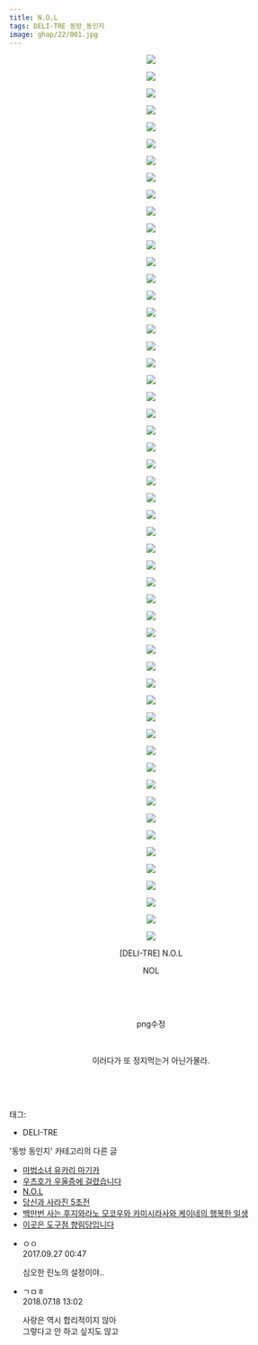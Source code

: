 ```yaml
---
title: N.O.L
tags: DELI-TRE 동방_동인지
image: ghap/22/001.jpg
---
```

<div class="article">
<p style="text-align: center; clear: none; float: none;"><img src="{{ site.nasurl }}/ghap/22/001.jpg"/></p>
<p style="text-align: center; clear: none; float: none;"><img src="{{ site.nasurl }}/ghap/22/002.jpg"/></p>
<p style="text-align: center; clear: none; float: none;"><img src="{{ site.nasurl }}/ghap/22/003.jpg"/></p>
<p style="text-align: center; clear: none; float: none;"><img src="{{ site.nasurl }}/ghap/22/004.jpg"/></p>
<p style="text-align: center; clear: none; float: none;"><img src="{{ site.nasurl }}/ghap/22/005.jpg"/></p>
<p style="text-align: center; clear: none; float: none;"><img src="{{ site.nasurl }}/ghap/22/006.jpg"/></p>
<p style="text-align: center; clear: none; float: none;"><img src="{{ site.nasurl }}/ghap/22/007.jpg"/></p>
<p style="text-align: center; clear: none; float: none;"><img src="{{ site.nasurl }}/ghap/22/008.jpg"/></p>
<p style="text-align: center; clear: none; float: none;"><img src="{{ site.nasurl }}/ghap/22/009.jpg"/></p>
<p style="text-align: center; clear: none; float: none;"><img src="{{ site.nasurl }}/ghap/22/010.jpg"/></p>
<p style="text-align: center; clear: none; float: none;"><img src="{{ site.nasurl }}/ghap/22/011.jpg"/></p>
<p style="text-align: center; clear: none; float: none;"><img src="{{ site.nasurl }}/ghap/22/012.jpg"/></p>
<p style="text-align: center; clear: none; float: none;"><img src="{{ site.nasurl }}/ghap/22/013.jpg"/></p>
<p style="text-align: center; clear: none; float: none;"><img src="{{ site.nasurl }}/ghap/22/014.jpg"/></p>
<p style="text-align: center; clear: none; float: none;"><img src="{{ site.nasurl }}/ghap/22/015.jpg"/></p>
<p style="text-align: center; clear: none; float: none;"><img src="{{ site.nasurl }}/ghap/22/016.jpg"/></p>
<p style="text-align: center; clear: none; float: none;"><img src="{{ site.nasurl }}/ghap/22/017.jpg"/></p>
<p style="text-align: center; clear: none; float: none;"><img src="{{ site.nasurl }}/ghap/22/018.jpg"/></p>
<p style="text-align: center; clear: none; float: none;"><img src="{{ site.nasurl }}/ghap/22/019.jpg"/></p>
<p style="text-align: center; clear: none; float: none;"><img src="{{ site.nasurl }}/ghap/22/020.jpg"/></p>
<p style="text-align: center; clear: none; float: none;"><img src="{{ site.nasurl }}/ghap/22/021.jpg"/></p>
<p style="text-align: center; clear: none; float: none;"><img src="{{ site.nasurl }}/ghap/22/022.jpg"/></p>
<p style="text-align: center; clear: none; float: none;"><img src="{{ site.nasurl }}/ghap/22/023.jpg"/></p>
<p style="text-align: center; clear: none; float: none;"><img src="{{ site.nasurl }}/ghap/22/024.jpg"/></p>
<p style="text-align: center; clear: none; float: none;"><img src="{{ site.nasurl }}/ghap/22/025.jpg"/></p>
<p style="text-align: center; clear: none; float: none;"><img src="{{ site.nasurl }}/ghap/22/026.jpg"/></p>
<p style="text-align: center; clear: none; float: none;"><img src="{{ site.nasurl }}/ghap/22/027.jpg"/></p>
<p style="text-align: center; clear: none; float: none;"><img src="{{ site.nasurl }}/ghap/22/028.jpg"/></p>
<p style="text-align: center; clear: none; float: none;"><img src="{{ site.nasurl }}/ghap/22/029.jpg"/></p>
<p style="text-align: center; clear: none; float: none;"><img src="{{ site.nasurl }}/ghap/22/030.jpg"/></p>
<p style="text-align: center; clear: none; float: none;"><img src="{{ site.nasurl }}/ghap/22/031.jpg"/></p>
<p style="text-align: center; clear: none; float: none;"><img src="{{ site.nasurl }}/ghap/22/032.jpg"/></p>
<p style="text-align: center; clear: none; float: none;"><img src="{{ site.nasurl }}/ghap/22/033.jpg"/></p>
<p style="text-align: center; clear: none; float: none;"><img src="{{ site.nasurl }}/ghap/22/034.jpg"/></p>
<p style="text-align: center; clear: none; float: none;"><img src="{{ site.nasurl }}/ghap/22/035.jpg"/></p>
<p style="text-align: center; clear: none; float: none;"><img src="{{ site.nasurl }}/ghap/22/036.jpg"/></p>
<p style="text-align: center; clear: none; float: none;"><img src="{{ site.nasurl }}/ghap/22/037.jpg"/></p>
<p style="text-align: center; clear: none; float: none;"><img src="{{ site.nasurl }}/ghap/22/038.jpg"/></p>
<p style="text-align: center; clear: none; float: none;"><img src="{{ site.nasurl }}/ghap/22/039.jpg"/></p>
<p style="text-align: center; clear: none; float: none;"><img src="{{ site.nasurl }}/ghap/22/040.jpg"/></p>
<p style="text-align: center; clear: none; float: none;"><img src="{{ site.nasurl }}/ghap/22/041.jpg"/></p>
<p style="text-align: center; clear: none; float: none;"><img src="{{ site.nasurl }}/ghap/22/042.jpg"/></p>
<p style="text-align: center; clear: none; float: none;"><img src="{{ site.nasurl }}/ghap/22/043.jpg"/></p>
<p style="text-align: center; clear: none; float: none;"><img src="{{ site.nasurl }}/ghap/22/044.jpg"/></p>
<p style="text-align: center; clear: none; float: none;"><img src="{{ site.nasurl }}/ghap/22/045.jpg"/></p>
<p style="text-align: center; clear: none; float: none;"><img src="{{ site.nasurl }}/ghap/22/046.jpg"/></p>
<p style="text-align: center; clear: none; float: none;"><img src="{{ site.nasurl }}/ghap/22/047.jpg"/></p>
<p style="text-align: center; clear: none; float: none;"><img src="{{ site.nasurl }}/ghap/22/048.jpg"/></p>
<p style="text-align: center; clear: none; float: none;"><img src="{{ site.nasurl }}/ghap/22/049.jpg"/></p>
<p style="text-align: center; clear: none; float: none;"><img src="{{ site.nasurl }}/ghap/22/050.jpg"/></p>
<p style="text-align: center; clear: none; float: none;"><img src="{{ site.nasurl }}/ghap/22/051.jpg"/></p>
<p style="text-align: center; clear: none; float: none;"><img src="{{ site.nasurl }}/ghap/22/052.jpg"/></p>
<p style="text-align: center; clear: none; float: none;"><img src="{{ site.nasurl }}/ghap/22/053.jpg"/></p>
<p style="text-align: center; clear: none; float: none;">[DELI-TRE] N.O.L</p>
<p style="text-align: center; clear: none; float: none;">NOL</p>
<p style="text-align: center; clear: none; float: none;"><br/></p>
<p style="text-align: center; clear: none; float: none;"><br/></p>
<p style="text-align: center; clear: none; float: none;">png수정</p>
<p style="text-align: center; clear: none; float: none;"><br/></p>
<p style="text-align: center; clear: none; float: none;">이러다가 또 정지먹는거 아닌가몰라.</p>
<p style="text-align: center; clear: none; float: none;"><br/></p>
<p><br/></p>
</div><div class="tagTrail">
<p>태그: </p>
<ul>
<li>DELI-TRE</li>
</ul>
</div><div class="another">
<p>'동방 동인지' 카테고리의 다른 글</p>
<ul>
<li><a href="/2016-06-16-ghap_24">마법소녀 유카리 마기카</a></li>
<li><a href="/2016-06-16-ghap_23">우츠호가 우울증에 걸렸습니다</a></li>
<li><a href="/2016-06-16-ghap_22">N.O.L</a></li>
<li><a href="/2016-06-16-ghap_21">당신과 사라진 5초전</a></li>
<li><a href="/2016-06-16-ghap_20">백만번 사는 후지와라노 모코우와 카미시라사와 케이네의 행복한 일생</a></li>
<li><a href="/2016-06-16-ghap_19">이곳은 도구점 향림당입니다</a></li>
</ul>
</div><div class="cb_module cb_fluid">
<div class="cb_wrt cb_profile">
<div class="comment">
<ul>
<li class="cb_thumb_off" id="comment15091252">
<div class="cb_comment_area">
<div class="cb_info_area">
<div class="cb_section">
<span class="cb_nick_name">ㅇㅇ</span>
</div>
<div class="cb_section">
<span class="cb_date">2017.09.27 00:47 </span>
</div>
</div>
<div class="cb_dsc_comment">
<p class="cb_dsc">
											심오한 린노의 설정이야..
										</p>
</div>
</div></li>
<li class="cb_thumb_off" id="comment15289237">
<div class="cb_comment_area">
<div class="cb_info_area">
<div class="cb_section">
<span class="cb_nick_name">ㄱㅁㅎ</span>
</div>
<div class="cb_section">
<span class="cb_date">2018.07.18 13:02 </span>
</div>
</div>
<div class="cb_dsc_comment">
<p class="cb_dsc">
											사랑은 역시 합리적이지 않아<br/>
그렇다고 안 하고 싶지도 않고
										</p>
</div>
</div></li>
</ul>
</div>
</div><!-- commentList close -->
</div>